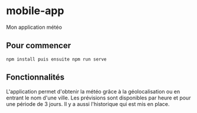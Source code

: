 # mobile-app

Mon application météo

## Pour commencer
```
npm install puis ensuite npm run serve
```

## Fonctionnalités

L'application permet d'obtenir la météo grâce à la géolocalisation ou en entrant le nom d'une ville. Les prévisions sont disponibles par heure et pour une période de 3 jours.
Il y a aussi l'historique qui est mis en place.